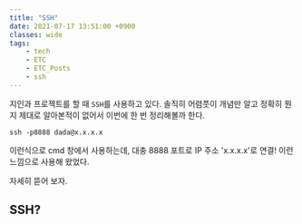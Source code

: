 ```yaml
---
title: "SSH"
date: 2021-07-17 13:51:00 +0900
classes: wide
tags:
    - tech
    - ETC
    - ETC_Posts
    - ssh
---
```


지인과 프로젝트를 할 때 `SSH`를 사용하고 있다. 솔직히 어렴풋이 개념만 알고 정확히 뭔지 제대로 알아본적이 없어서 이번에 한 번 정리해볼까 한다.

```
ssh -p8888 dada@x.x.x.x
```

이런식으로 cmd 창에서 사용하는데, 대충 8888 포트로 IP 주소 'x.x.x.x'로 연결! 이런 느낌으로 사용해 왔었다.

자세히 뜯어 보자.

## SSH?

